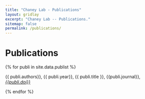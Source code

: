 ```yaml
---
title: "Chaney Lab - Publications"
layout: gridlay
excerpt: "Chaney Lab -- Publications."
sitemap: false
permalink: /publications/
---
```



# Publications

<!--## Highlights

{% assign number_printed = 0 %}
{% for publi in site.data.publist %}

{% assign even_odd = number_printed | modulo: 2 %}
{% if publi.highlight == 1 %}

{% if even_odd == 0 %}
<div class="row">
{% endif %}

<div class="col-sm-6 clearfix">
 <div class="well">
  <pubtit>{{ publi.title }}</pubtit>
  <img src="{{ site.url }}{{ site.baseurl }}/images/pubpic/{{ publi.image }}" class="img-responsive" width="33%" style="float: left" />
  <p>{{ publi.description }}</p>
  <p><em>{{ publi.authors }}</em></p>
  <p><strong><a href="{{ publi.link.url }}">{{ publi.link.display }}</a></strong></p>
  <p class="text-danger"><strong> {{ publi.news1 }}</strong></p>
  <p> {{ publi.news2 }}</p>
 </div>
</div>

{% assign number_printed = number_printed | plus: 1 %}

{% if even_odd == 1 %}
</div>
{% endif %}

{% endif %}
{% endfor %}

{% assign even_odd = number_printed | modulo: 2 %}
{% if even_odd == 1 %}
</div>
{% endif %}

<p> &nbsp; </p>
-->


<!--## Full List-->

{% for publi in site.data.publist %}

{{ publi.authors}}, {{ publi.year}}, {{ publi.title }}, {{publi.journal}}, <em><a href="{{publi.doi}}">{{publi.doi}}</a></em>
  <!--{{ publi.title }}, {{ publi.year}} <br />
  <em>{{ publi.authors }} </em><br />-->

{% endfor %}

